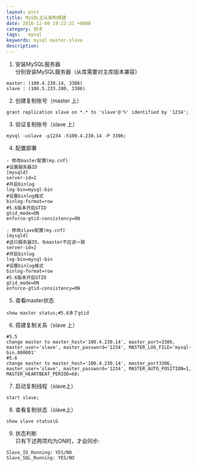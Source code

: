 ```yaml
---
layout: post
title: MySQL主从架构搭建 
date: 2016-12-09 19:22:31 +0800
category: 技术
tags:   mysql   
keywords: mysql master-slave
description: 
---
```

1. 安装MySQL服务器    
分别安装MySQL服务器（从库需要对主库版本兼容）   
```
master: (100.4.230.14, 3306)
slave : (100.5.233.200, 3306)
```

2. 创建复制账号（master 上）    
```
grant replication slave on *.* to 'slave'@'%' identified by '1234';
```

3. 验证复制账号（slave 上）    
```
mysql -uslave -p1234 -h100.4.230.14 -P 3306;
```

4. 配置部署   
```
- 修改master配置(my.cnf)
#设置服务器ID
[mysqld]
server-id=1
#开启binlog
log-bin=mysql-bin
#设置binlog格式   
binlog-format=row
#5.6版本开启GTID  
gtid_mode=ON
enforce-gtid-consistency=ON

- 修改slave配置(my.cnf)  
[mysqld]
#这只服务器ID，与master不应该一致   
server-id=2
#开启binlog
log-bin=mysql-bin
#设置binlog格式   
binlog-format=row
#5.6版本开启GTID
gtid_mode=ON
enforce-gtid-consistency=ON
```

5. 查看master状态   
```
show master status;#5.6多了gtid
```

6. 搭建复制关系（slave 上）  
```
#5.5
change master to master_host='100.4.230.14', master_port=3306, master_user='slave', master_password='1234', MASTER_LOG_FILE='mysql-bin.000001'
#5.6
change master to master_host='100.4.230.14', master_port3306, master_user='slave', master_password='1234', MASTER_AUTO_POSITION=1, MASTER_HEARTBEAT_PERIOD=60;
```

7. 启动复制线程（slave上）   
```
start slave;
```

8. 查看复制状态（slave上）   
```
show slave status\G
```

9. 状态判断    
只有下述两项均为ON时，才会同步:     
```
Slave_IO_Running: YES/NO
Slave_SQL_Running: YES/NO
```

